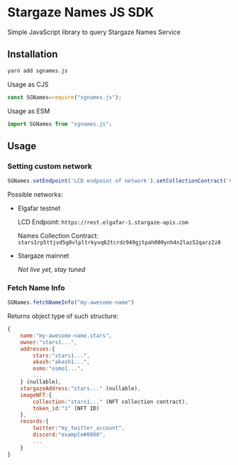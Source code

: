 # Stargaze Names JS SDK

Simple JavaScript library to query Stargaze Names Service

## Installation 

```sh
yarn add sgnames.js
```

Usage as CJS
```js
const SGNames=require("sgnames.js");
```

Usage as ESM
```js
import SGNames from "sgnames.js";
```

## Usage

### Setting custom network

```js
SGNames.setEndpoint('LCD endpoint of network').setCollectionContract('Contract address of names collection')
```

Possible networks:

- Elgafar testnet
  
  LCD Endpoint: `https://rest.elgafar-1.stargaze-apis.com`

  Names Collection Contract: `stars1rp5ttjvd5g0vlpltrkyvq62tcrdz949gjtpah000ynh4n2laz52qarz2z8`
- Stargaze mainnet
  
  *Not live yet, stay tuned*

### Fetch Name Info

```js
SGNames.fetchNameInfo("my-awesome-name")
```
Returns object type of such structure:
```js
{
    name:"my-awesome-name.stars",
    owner:"stars1...",
    addresses:{
        stars:"stars1...",
        akash:"akash1...",
        osmo:"osmo1...",
        ...
    } (nullable),
    stargazeAddress:"stars..." (nullable),
    imageNFT:{
        collection:"stars1..." (NFT collection contract),
        token_id:"1" (NFT ID)
    },
    records:{
        twitter:"my_twitter_account",
        discord:"example#0000",
        ...
    }
}
```
